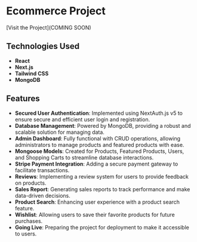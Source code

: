 # Ecommerce Project

[Visit the Project](COMING SOON)

## Technologies Used

- **React**
- **Next.js**
- **Tailwind CSS**
- **MongoDB**

## Features

- **Secured User Authentication**: Implemented using NextAuth.js v5 to ensure secure and efficient user login and registration.
- **Database Management**: Powered by MongoDB, providing a robust and scalable solution for managing data.
- **Admin Dashboard**: Fully functional with CRUD operations, allowing administrators to manage products and featured products with ease.
- **Mongoose Models**: Created for Products, Featured Products, Users, and Shopping Carts to streamline database interactions.
- **Stripe Payment Integration**: Adding a secure payment gateway to facilitate transactions.
- **Reviews**: Implementing a review system for users to provide feedback on products.
- **Sales Report**: Generating sales reports to track performance and make data-driven decisions.
- **Product Search**: Enhancing user experience with a product search feature.
- **Wishlist**: Allowing users to save their favorite products for future purchases.
- **Going Live**: Preparing the project for deployment to make it accessible to users.
